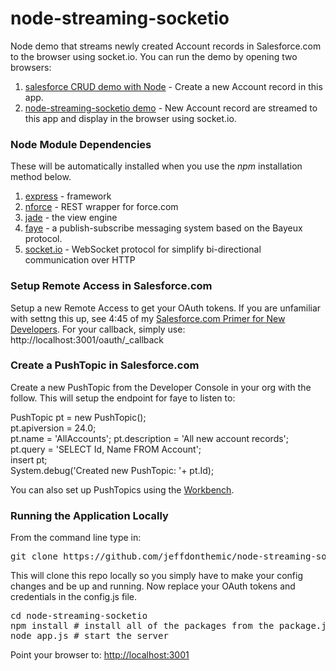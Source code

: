 node-streaming-socketio
=======================

Node demo that streams newly created Account records in Salesforce.com to the browser using socket.io. You can run the demo by opening two browsers:

1. [salesforce CRUD demo with Node](http://node-nforce-demo.herokuapp.com/accounts/new) - Create a new Account record in this app.
2. [node-streaming-socketio demo](http://node-streaming-socketio.herokuapp.com/) - New Account record are streamed to this app and display in the browser using socket.io. 

### Node Module Dependencies

These will be automatically installed when you use the *npm* installation method below.

1. [express](http://expressjs.com/) - framework
2. [nforce](https://github.com/kevinohara80/nforce) - REST wrapper for force.com
3. [jade](http://jade-lang.com/) - the view engine
4. [faye](http://faye.jcoglan.com/) - a publish-subscribe messaging system based on the Bayeux protocol.
5. [socket.io](http://jade-lang.com/) - WebSocket protocol for simplify bi-directional communication over HTTP

### Setup Remote Access in Salesforce.com

Setup a new Remote Access to get your OAuth tokens. If you are unfamiliar with settng this up, see 4:45 of my [Salesforce.com Primer for New Developers](http://www.youtube.com/watch?v=fq2ju2ML9GM). For your callback, simply use: http://localhost:3001/oauth/_callback

### Create a PushTopic in Salesforce.com

Create a new PushTopic from the Developer Console in your org with the follow. This will setup the endpoint for faye to listen to:

PushTopic pt = new PushTopic();  
pt.apiversion = 24.0;  
pt.name = 'AllAccounts';
pt.description = 'All new account records';  
pt.query = 'SELECT Id, Name FROM Account';  
insert pt;  
System.debug('Created new PushTopic: '+ pt.Id);

You can also set up PushTopics using the [Workbench](https://workbench.developerforce.com).

### Running the Application Locally

From the command line type in:
<pre>git clone https://github.com/jeffdonthemic/node-streaming-socketio.git</pre>

This will clone this repo locally so you simply have to make your config changes and be up and running. Now replace your OAuth tokens and credentials in the config.js file.

<pre>cd node-streaming-socketio
npm install # install all of the packages from the package.json file
node app.js # start the server</pre>

Point your browser to: [http://localhost:3001](http://localhost:3001)